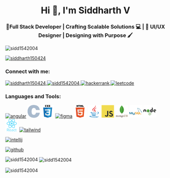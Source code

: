 <h1 align="center">Hi 👋, I'm Siddharth V</h1>
<h3 align="center">🚀Full Stack Developer | Crafting Scalable Solutions 💻 | 🎨 UI/UX Designer | Designing with Purpose 🖌️</h3>

<p align="left"> <img src="https://komarev.com/ghpvc/?username=sidd1542004&label=Profile%20views&color=0e75b6&style=flat" alt="sidd1542004" /> </p>

<p align="left"> 
  <a href="https://twitter.com/siddharth150424" target="blank">
    <img src="https://img.shields.io/twitter/follow/siddharth150424?logo=twitter&style=for-the-badge" alt="siddharth150424" />
  </a> 
</p>

<h3 align="left">Connect with me:</h3>
<p align="left">
  <a href="https://twitter.com/siddharth150424" target="blank">
    <img align="center" src="https://raw.githubusercontent.com/rahuldkjain/github-profile-readme-generator/master/src/images/icons/Social/twitter.svg" alt="siddharth150424" height="30" width="40" />
  </a>
  <a href="https://linkedin.com/in/sidd1542004" target="blank">
    <img align="center" src="https://raw.githubusercontent.com/rahuldkjain/github-profile-readme-generator/master/src/images/icons/Social/linked-in-alt.svg" alt="sidd1542004" height="30" width="40" />
  </a>
  <a href="https://www.hackerrank.com/profile/2212113_sidharth" target="blank">
    <img align="center" src="https://raw.githubusercontent.com/rahuldkjain/github-profile-readme-generator/master/src/images/icons/Social/hackerrank.svg" alt="hackerrank" height="30" width="40" />
  </a>
  <a href="https://leetcode.com/u/f7fvvciewx/" target="blank">
    <img align="center" src="https://raw.githubusercontent.com/rahuldkjain/github-profile-readme-generator/master/src/images/icons/Social/leet-code.svg" alt="leetcode" height="30" width="40" />
  </a>
</p>

<h3 align="left">Languages and Tools:</h3>
<p align="left">
  <!-- Programming & Web -->
  <a href="https://angular.io" target="_blank"><img src="https://angular.io/assets/images/logos/angular/angular.svg" alt="angular" width="40" height="40"/></a>
  <a href="https://www.cprogramming.com/" target="_blank"><img src="https://raw.githubusercontent.com/devicons/devicon/master/icons/c/c-original.svg" alt="c" width="40" height="40"/></a>
  <a href="https://www.w3schools.com/css/" target="_blank"><img src="https://raw.githubusercontent.com/devicons/devicon/master/icons/css3/css3-original-wordmark.svg" alt="css3" width="40" height="40"/></a>
  <a href="https://www.figma.com/" target="_blank"><img src="https://www.vectorlogo.zone/logos/figma/figma-icon.svg" alt="figma" width="40" height="40"/></a>
  <a href="https://www.w3.org/html/" target="_blank"><img src="https://raw.githubusercontent.com/devicons/devicon/master/icons/html5/html5-original-wordmark.svg" alt="html5" width="40" height="40"/></a>
  <a href="https://www.java.com" target="_blank"><img src="https://raw.githubusercontent.com/devicons/devicon/master/icons/java/java-original.svg" alt="java" width="40" height="40"/></a>
  <a href="https://developer.mozilla.org/en-US/docs/Web/JavaScript" target="_blank"><img src="https://raw.githubusercontent.com/devicons/devicon/master/icons/javascript/javascript-original.svg" alt="javascript" width="40" height="40"/></a>
  <a href="https://www.mongodb.com/" target="_blank"><img src="https://raw.githubusercontent.com/devicons/devicon/master/icons/mongodb/mongodb-original-wordmark.svg" alt="mongodb" width="40" height="40"/></a>
  <a href="https://www.mysql.com/" target="_blank"><img src="https://raw.githubusercontent.com/devicons/devicon/master/icons/mysql/mysql-original-wordmark.svg" alt="mysql" width="40" height="40"/></a>
  <a href="https://nodejs.org" target="_blank"><img src="https://raw.githubusercontent.com/devicons/devicon/master/icons/nodejs/nodejs-original-wordmark.svg" alt="nodejs" width="40" height="40"/></a>
  <a href="https://reactjs.org/" target="_blank"><img src="https://raw.githubusercontent.com/devicons/devicon/master/icons/react/react-original-wordmark.svg" alt="react" width="40" height="40"/></a>
  <a href="https://tailwindcss.com/" target="_blank"><img src="https://www.vectorlogo.zone/logos/tailwindcss/tailwindcss-icon.svg" alt="tailwind" width="40" height="40"/></a>

  <!-- IntelliJ IDEA -->
  <a href="https://www.jetbrains.com/idea/" target="_blank"><img src="https://resources.jetbrains.com/storage/products/intellij-idea/img/meta/intellij-idea_logo_300x300.png" alt="intellij" width="40" height="40"/></a>

  <!-- GitHub -->
  <a href="https://github.com/" target="_blank"><img src="https://github.githubassets.com/images/modules/logos_page/GitHub-Mark.png" alt="github" width="40" height="40"/></a>
</p>

<!-- GitHub Stats -->
<p><img align="left" src="https://github-readme-stats.vercel.app/api/top-langs?username=sidd1542004&show_icons=true&locale=en&layout=compact" alt="sidd1542004" /></p>

<p>&nbsp;<img align="center" src="https://github-readme-stats.vercel.app/api?username=sidd1542004&show_icons=true&locale=en" alt="sidd1542004" /></p>

<p><img align="center" src="https://github-readme-streak-stats.herokuapp.com/?user=sidd1542004&" alt="sidd1542004" /></p>
